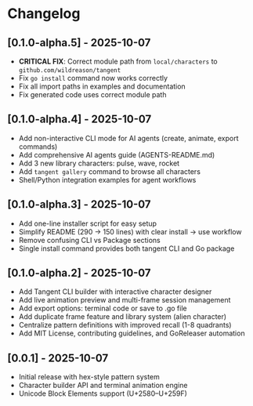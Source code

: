 # Changelog

## [0.1.0-alpha.5] - 2025-10-07

- **CRITICAL FIX**: Correct module path from `local/characters` to `github.com/wildreason/tangent`
- Fix `go install` command now works correctly
- Fix all import paths in examples and documentation
- Fix generated code uses correct module path

## [0.1.0-alpha.4] - 2025-10-07

- Add non-interactive CLI mode for AI agents (create, animate, export commands)
- Add comprehensive AI agents guide (AGENTS-README.md)
- Add 3 new library characters: pulse, wave, rocket
- Add `tangent gallery` command to browse all characters
- Shell/Python integration examples for agent workflows

## [0.1.0-alpha.3] - 2025-10-07

- Add one-line installer script for easy setup
- Simplify README (290 → 150 lines) with clear install → use workflow
- Remove confusing CLI vs Package sections
- Single install command provides both tangent CLI and Go package

## [0.1.0-alpha.2] - 2025-10-07

- Add Tangent CLI builder with interactive character designer
- Add live animation preview and multi-frame session management
- Add export options: terminal code or save to .go file
- Add duplicate frame feature and library system (alien character)
- Centralize pattern definitions with improved recall (1-8 quadrants)
- Add MIT License, contributing guidelines, and GoReleaser automation

## [0.0.1] - 2025-10-07

- Initial release with hex-style pattern system
- Character builder API and terminal animation engine
- Unicode Block Elements support (U+2580–U+259F)
